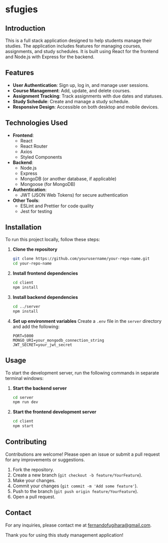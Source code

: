 # sfugies

## Introduction
This is a full stack application designed to help students manage their studies. The application includes features for managing courses, assignments, and study schedules. It is built using React for the frontend and Node.js with Express for the backend.

## Features
- **User Authentication**: Sign up, log in, and manage user sessions.
- **Course Management**: Add, update, and delete courses.
- **Assignment Tracking**: Track assignments with due dates and statuses.
- **Study Schedule**: Create and manage a study schedule.
- **Responsive Design**: Accessible on both desktop and mobile devices.

## Technologies Used
- **Frontend**: 
  - React
  - React Router
  - Axios
  - Styled Components
- **Backend**:
  - Node.js
  - Express
  - MongoDB (or another database, if applicable)
  - Mongoose (for MongoDB)
- **Authentication**:
  - JWT (JSON Web Tokens) for secure authentication
- **Other Tools**:
  - ESLint and Prettier for code quality
  - Jest for testing

## Installation
To run this project locally, follow these steps:

1. **Clone the repository**
   ```bash
   git clone https://github.com/yourusername/your-repo-name.git
   cd your-repo-name
   ```

2. **Install frontend dependencies**
   ```bash
   cd client
   npm install
   ```

3. **Install backend dependencies**
   ```bash
   cd ../server
   npm install
   ```

4. **Set up environment variables**
   Create a `.env` file in the `server` directory and add the following:
   ```
   PORT=5000
   MONGO_URI=your_mongodb_connection_string
   JWT_SECRET=your_jwt_secret
   ```

## Usage
To start the development server, run the following commands in separate terminal windows:

1. **Start the backend server**
   ```bash
   cd server
   npm run dev
   ```

2. **Start the frontend development server**
   ```bash
   cd client
   npm start
   ```

## Contributing
Contributions are welcome! Please open an issue or submit a pull request for any improvements or suggestions.

1. Fork the repository.
2. Create a new branch (`git checkout -b feature/YourFeature`).
3. Make your changes.
4. Commit your changes (`git commit -m 'Add some feature'`).
5. Push to the branch (`git push origin feature/YourFeature`).
6. Open a pull request.

## Contact
For any inquiries, please contact me at [fernandofugihara@gmail.com](mailto:fernandofugihara@gmail.com).

Thank you for using this study management application!
